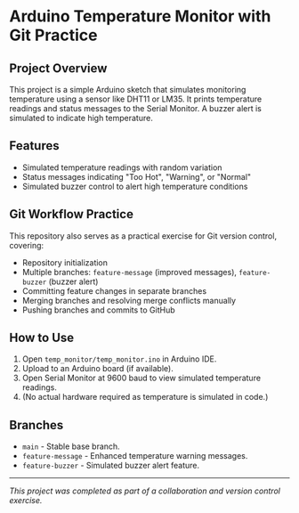 # Arduino Temperature Monitor with Git Practice

## Project Overview
This project is a simple Arduino sketch that simulates monitoring temperature using a sensor like DHT11 or LM35. It prints temperature readings and status messages to the Serial Monitor. A buzzer alert is simulated to indicate high temperature.

## Features
- Simulated temperature readings with random variation
- Status messages indicating "Too Hot", "Warning", or "Normal"
- Simulated buzzer control to alert high temperature conditions

## Git Workflow Practice
This repository also serves as a practical exercise for Git version control, covering:
- Repository initialization
- Multiple branches: `feature-message` (improved messages), `feature-buzzer` (buzzer alert)
- Committing feature changes in separate branches
- Merging branches and resolving merge conflicts manually
- Pushing branches and commits to GitHub

## How to Use
1. Open `temp_monitor/temp_monitor.ino` in Arduino IDE.
2. Upload to an Arduino board (if available).
3. Open Serial Monitor at 9600 baud to view simulated temperature readings.
4. (No actual hardware required as temperature is simulated in code.)

## Branches
- `main` - Stable base branch.
- `feature-message` - Enhanced temperature warning messages.
- `feature-buzzer` - Simulated buzzer alert feature.

---

*This project was completed as part of a collaboration and version control exercise.*
